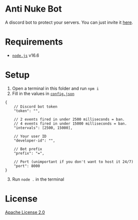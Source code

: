 # Anti Nuke Bot
A discord bot to protect your servers. You can just invite it [here](https://discord.com/oauth2/authorize?client_id=801222160407592961&scope=bot&permissions=8).
# Requirements
- [`node.js`](https://nodejs.org) v16.6
# Setup
1. Open a terminal in this folder and run `npm i`
2. Fill in the values in [`config.json`](./config.json)
```jsonc
{
    // Discord bot token
    "token": "",

    // 2 events fired in under 2500 milliseconds = ban.
    // 4 events fired in under 15000 milliseconds = ban.
    "intervals": [2500, 15000],

    // Your user ID
    "developer-id": "",

    // Bot prefix
    "prefix": "=",

    // Port (unimportant if you don't want to host it 24/7)
    "port": 8000
}
```
3. Run `node .` in the terminal
# License
[Apache License 2.0](./LICENSE)
